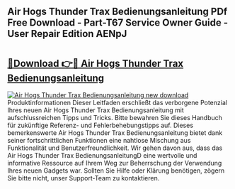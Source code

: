 ## Air Hogs Thunder Trax Bedienungsanleitung PDf Free Download - Part-T67 Service Owner Guide - User Repair Edition AENpJ

# <h2><a href="http://df5986g.blite.top/?on=Air+Hogs+Thunder+Trax+Bedienungsanleitung">🔗Download 👉🔴 Air Hogs Thunder Trax Bedienungsanleitung</a></h2>

[![Air Hogs Thunder Trax Bedienungsanleitung new download](https://i.imgur.com/lujVjoI.png)](http://df5986g.blite.top/?on=Air+Hogs+Thunder+Trax+Bedienungsanleitung)
Produktinformationen Dieser Leitfaden erschließt das verborgene Potenzial Ihres neuen Air Hogs Thunder Trax Bedienungsanleitung mit aufschlussreichen Tipps und Tricks. Bitte bewahren Sie dieses Handbuch für zukünftige Referenz- und Fehlerbehebungstipps auf. Dieses bemerkenswerte Air Hogs Thunder Trax Bedienungsanleitung bietet dank seiner fortschrittlichen Funktionen eine nahtlose Mischung aus Funktionalität und Benutzerfreundlichkeit. Wir gehen davon aus, dass das Air Hogs Thunder Trax BedienungsanleitungD eine wertvolle und informative Ressource auf Ihrem Weg zur Beherrschung der Verwendung Ihres neuen Gadgets war. Sollten Sie Hilfe oder Klärung benötigen, zögern Sie bitte nicht, unser Support-Team zu kontaktieren.
